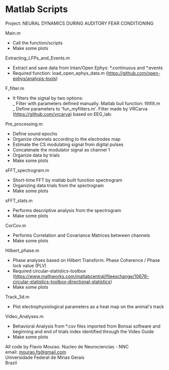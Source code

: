 # Matlab Scripts

Project: NEURAL DYNAMICS DURING AUDITORY FEAR CONDITIONING

Main.m<br />
- Call the function/scripts<br />
- Make some plots<br />

Extracting_LFPs_and_Events.m<br />
- Extract and save data from Intan/Open Ephys:  *.continuous and  *.events<br />
- Required function: load_open_ephys_data.m (https://github.com/open-ephys/analysis-tools)<br />

F_filter.m<br />
- It filters the signal by two options: <br />
   _ Filter with parameters defined manually. Matlab buil function: filtfilt.m<br />
   _ Define parameters to 'fun_myfilters.m'.  Filter made by VRCarva (https://github.com/vrcarva) based on EEG_lab: <br />
   
Pre_processing.m<br />
- Define sound epochs<br />
- Organize channels according to the electrodes map<br />
- Estimate the CS modulating signal from digital pulses<br />
- Concatenate the modulator signal as channel 1<br />
- Organize data by trials <br />
- Make some plots<br /> 

sFFT_spectrogram.m
- Short-time FFT by matlab built function spectrogram <br />
- Organizing data trials from the spectrogram<br />  
- Make some plots<br /> 

sFFT_stats.m
- Performs descriptive analysis from the spectrogram <br />
- Make some plots<br /> 

CorCov.m
- Performs Correlation and Covariance Matrices betwwen channels <br />
- Make some plots<br /> 

Hilbert_phase.m
- Phase analyses based on Hilbert Transform. Phase Coherence / Phase lock value (PLV) <br />
- Required circular-statistics-toolbox<br />
 (https://www.mathworks.com/matlabcentral/fileexchange/10676-circular-statistics-toolbox-directional-statistics)<br />
- Make some plots<br /> 

Track_3d.m<br /> 
- Plot electrophysiological parameters as a heat map on the animal's track<br /> 

Video_Analyses.m<br /> 
- Behavioral Analysis from *.csv files imported from Bonsai software and beginning and end of trials index identified through the Video Guide<br /> 
- Make some plots<br /> 

All code by Flavio Mourao. Nucleo de Neurociencias - NNC<br />
email: mourao.fg@gmail.com<br />
Universidade Federal de Minas Gerais<br />
Brazil<br />
